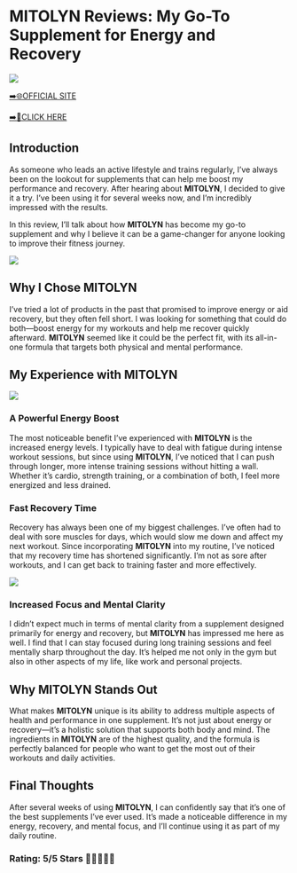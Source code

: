 # **MITOLYN Reviews**: My Go-To Supplement for Energy and Recovery

[![](https://static.vecteezy.com/system/resources/thumbnails/019/896/014/small/buy-now-gradient-button-with-cart-symbol-buy-now-illustration-png.png)](https://edetoop.top/lander/sugarpreland-1/mytolin.html) 

[➡️🌐OFFICIAL SITE](https://edetoop.top/lander/sugarpreland-1/mytolin.html) 

[➡️🔗CLICK HERE](https://edetoop.top/lander/sugarpreland-1/mytolin.html) 


## Introduction

As someone who leads an active lifestyle and trains regularly, I’ve always been on the lookout for supplements that can help me boost my performance and recovery. After hearing about **MITOLYN**, I decided to give it a try. I’ve been using it for several weeks now, and I’m incredibly impressed with the results.

In this review, I’ll talk about how **MITOLYN** has become my go-to supplement and why I believe it can be a game-changer for anyone looking to improve their fitness journey.

[![](https://wallpapers.com/images/hd/red-order-now-button-udg4jcj4arvn8b0n-2.png)](https://edetoop.top/lander/sugarpreland-1/mytolin.html)  

## Why I Chose **MITOLYN**

I’ve tried a lot of products in the past that promised to improve energy or aid recovery, but they often fell short. I was looking for something that could do both—boost energy for my workouts and help me recover quickly afterward. **MITOLYN** seemed like it could be the perfect fit, with its all-in-one formula that targets both physical and mental performance.

## My Experience with **MITOLYN**

[![](https://static.vecteezy.com/system/resources/thumbnails/019/896/014/small/buy-now-gradient-button-with-cart-symbol-buy-now-illustration-png.png)](https://edetoop.top/lander/sugarpreland-1/mytolin.html)

### A Powerful Energy Boost

The most noticeable benefit I’ve experienced with **MITOLYN** is the increased energy levels. I typically have to deal with fatigue during intense workout sessions, but since using **MITOLYN**, I’ve noticed that I can push through longer, more intense training sessions without hitting a wall. Whether it’s cardio, strength training, or a combination of both, I feel more energized and less drained.

### Fast Recovery Time

Recovery has always been one of my biggest challenges. I’ve often had to deal with sore muscles for days, which would slow me down and affect my next workout. Since incorporating **MITOLYN** into my routine, I’ve noticed that my recovery time has shortened significantly. I’m not as sore after workouts, and I can get back to training faster and more effectively.

[![](https://wallpapers.com/images/hd/red-order-now-button-udg4jcj4arvn8b0n-2.png)](https://edetoop.top/lander/sugarpreland-1/mytolin.html)  

### Increased Focus and Mental Clarity

I didn’t expect much in terms of mental clarity from a supplement designed primarily for energy and recovery, but **MITOLYN** has impressed me here as well. I find that I can stay focused during long training sessions and feel mentally sharp throughout the day. It’s helped me not only in the gym but also in other aspects of my life, like work and personal projects.

## Why **MITOLYN** Stands Out

What makes **MITOLYN** unique is its ability to address multiple aspects of health and performance in one supplement. It’s not just about energy or recovery—it’s a holistic solution that supports both body and mind. The ingredients in **MITOLYN** are of the highest quality, and the formula is perfectly balanced for people who want to get the most out of their workouts and daily activities.

## Final Thoughts

After several weeks of using **MITOLYN**, I can confidently say that it’s one of the best supplements I’ve ever used. It’s made a noticeable difference in my energy, recovery, and mental focus, and I’ll continue using it as part of my daily routine.

### Rating: 5/5 Stars 🌟🌟🌟🌟🌟
